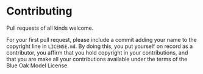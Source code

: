 # Contributing

Pull requests of all kinds welcome.

For your first pull request, please include a commit adding your name to the copyright line in
`LICENSE.md`. By doing this, you put yourself on record as a contributor, you affirm that you hold
copyright in your contributions, and that you are make all your contributions available under the
terms of the Blue Oak Model License.
